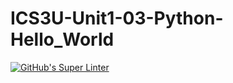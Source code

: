 # ICS3U-Unit1-03-Python-Hello_World

[![GitHub's Super Linter](https://github.com/Cassidy-Hon/ICS3U-Unit1-03-Python-Hello_World/workflows/GitHub's%20Super%20Linter/badge.svg)](https://github.com/Cassidy-Hon/ICS3U-Unit1-03-Python-Hello_World/actions)
